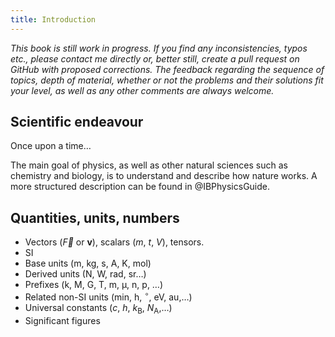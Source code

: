 ```yaml
---
title: Introduction
---
```


_This book is still work in progress. If you find any inconsistencies, typos etc., please contact me directly or, better still, create a pull request on GitHub with proposed corrections. The feedback regarding the sequence of topics, depth of material, whether or not the problems and their solutions fit your level, as well as any other comments are always welcome._

## Scientific endeavour

Once upon a time…

The main goal of physics, as well as other natural sciences such as chemistry and biology, is to understand and describe how nature works.
A more structured description can be found in @IBPhysicsGuide.


## Quantities, units, numbers

- Vectors ($\vec{F}$ or $\bm{v}$), scalars ($m$, $t$, $V$), tensors.
- SI
- Base units ($\mathrm{m}$, $\mathrm{kg}$, $\mathrm{s}$, $\mathrm{A}$, $\mathrm{K}$, $\mathrm{mol}$)
- Derived units ($\mathrm{N}$, $\mathrm{W}$, $\mathrm{rad}$, $\mathrm{sr}$…)
- Prefixes (k, M, G, T, m, µ, n, p, …)
- Related non-SI units ($\mathrm{min}$, $\mathrm{h}$, $^\circ$, $\mathrm{eV}$, $\mathrm{au}$,…)
- Universal constants ($c$, $h$, $k_\mathrm{B}$, $N_\mathrm{A}$,…)
- Significant figures

<!--
:::{note}
This book can be cited as

A. Sorokin, _PhysiX_ (2025) URL: [https://github.com/SaschaTUDr/physix](https://github.com/SaschaTUDr/physix).
:::
-->

